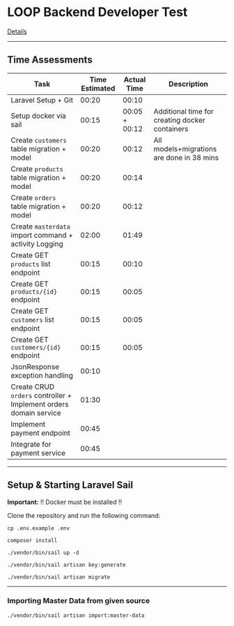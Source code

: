 # LOOP Backend Developer Test

[Details](https://backend-developer.view.agentur-loop.com/#/?id=loop-backend-developer-test)

___
## Time Assessments

| Task  | Time Estimated | Actual Time  | Description |
|---|---|---|---|
|  Laravel Setup + Git | 00:20  | 00:10   |    |
|  Setup docker via sail | 00:15  |  00:05 + 00:12 |  Additional time for creating docker containers |
|  Create `customers` table migration + model | 00:20  | 00:12  | All models+migrations are done in 38 mins |
|  Create `products` table migration + model| 00:20  |   00:14 |  |
|  Create `orders` table migration + model | 00:20  |   00:12 |  |
|  Create `masterdata` import command + activity Logging | 02:00  | 01:49  |  |
|  Create GET `products` list endpoint | 00:15  | 00:10  |  |
|  Create GET `products/{id}` endpoint | 00:15  |  00:05 |  |
|  Create GET `customers` list endpoint | 00:15  |  00:05 |  |
|  Create GET `customers/{id}` endpoint | 00:15  |  00:05 |  |
|  JsonResponse exception handling | 00:10  |   |  |
|  Create CRUD `orders` controller + Implement orders domain service  | 01:30  |   |  |
|  Implement payment endpoint | 00:45  |   |  |
|  Integrate for payment service | 00:45  |   |  |
___

## Setup & Starting Laravel Sail

**Important:** !! Docker must be installed !!

Clone the repository and run the following command:

```
cp .env.example .env

composer install

./vendor/bin/sail up -d

./vendor/bin/sail artisan key:generate

./vendor/bin/sail artisan migrate
```
---
### Importing Master Data from given source

```
./vendor/bin/sail artisan import:master-data
```

